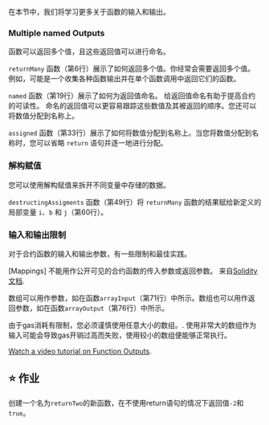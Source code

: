在本节中，我们将学习更多关于函数的输入和输出。

### Multiple named Outputs
函数可以返回多个值，且这些返回值可以进行命名。

`returnMany` 函数（第6行）展示了如何返回多个值。你经常会需要返回多个值。例如，可能是一个收集各种函数输出并在单个函数调用中返回它们的函数。

`named` 函数（第19行）展示了如何为返回值命名。
给返回值命名有助于提高合约的可读性。 命名的返回值可以更容易跟踪这些数值及其被返回的顺序。您还可以将数值分配到名称上。

`assigned` 函数（第33行）展示了如何将数值分配到名称上。当您将数值分配到名称时，您可以省略 `return` 语句并逐一地进行分配。

### 解构赋值
您可以使用解构赋值来拆开不同变量中存储的数据。

`destructingAssigments` 函数（第49行）将 `returnMany` 函数的结果赋给新定义的局部变量 `i`、`b` 和 `j`（第60行）。

### 输入和输出限制
对于合约函数的输入和输出参数，有一些限制和最佳实践。

[Mappings] 不能用作公开可见的合约函数的传入参数或返回参数。
来自<a href="https://docs.soliditylang.org/en/latest/types.html#mapping-types" target="_blank">Solidity 文档</a>.

数组可以用作参数，如在函数`arrayInput`（第71行）中所示。数组也可以用作返回参数，如在函数`arrayOutput`（第76行）中所示。

由于gas消耗有限制，您必须谨慎使用任意大小的数组。. 使用非常大的数组作为输入可能会导致gas开销过高而失败，使用较小的数组便能够正常执行。

<a href="https://www.youtube.com/watch?v=je7dWT6bEZM" target="_blank">Watch a video tutorial on Function Outputs</a>.

## ⭐️ 作业
创建一个名为`returnTwo`的新函数，在不使用return语句的情况下返回值`-2`和`true`。
